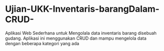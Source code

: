 # Ujian-UKK-Inventaris-barangDalam-CRUD-
Aplikasi Web Sederhana untuk Mengolala data inventaris barang disebuah gudang. Aplikasi ini menggunakan CRUD dan mampu mengelola data dengan beberapa kategori yang ada
